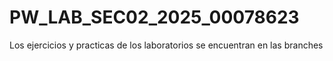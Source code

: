 # PW_LAB_SEC02_2025_00078623

Los ejercicios y practicas de los laboratorios se encuentran en las branches
